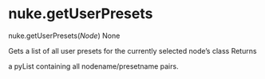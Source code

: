 # nuke.getUserPresets
nuke.getUserPresets(_Node_)  None

Gets a list of all user presets for the currently selected node’s class
Returns

a pyList containing all nodename/presetname pairs.